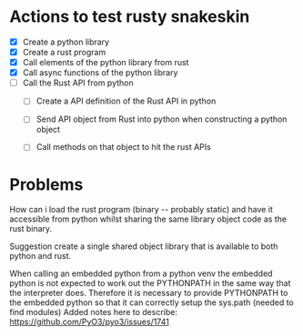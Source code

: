 # Actions to test rusty snakeskin

* [x] Create a python library
* [x] Create a rust program
* [x] Call elements of the python library from rust
* [x] Call async functions of the python library
* [ ] Call the Rust API from python
    * [ ] Create a API definition of the Rust API in python
    * [ ] Send API object from Rust into python when constructing a python object
    * [ ] Call methods on that object to hit the rust APIs


# Problems

How can i load the rust program (binary -- probably static) and have it accessible from python whilst sharing the same library object code as the rust binary.

Suggestion create a single shared object library that is available to both python and rust.


When calling an embedded python from a python venv the embedded python is not expected to work out the PYTHONPATH in the same way that the interpreter does. Therefore it is necessary to provide PYTHONPATH to the embedded python so that it can correctly setup the sys.path (needed to find modules)
Added notes here to describe: https://github.com/PyO3/pyo3/issues/1741
